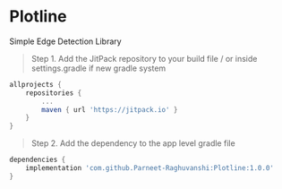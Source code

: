 # Plotline
Simple Edge Detection Library

> Step 1. Add the JitPack repository to your build file / or inside settings.gradle if new gradle system

```gradle
allprojects {
	repositories {
		...
		maven { url 'https://jitpack.io' }
	}
}
  ```

> Step 2. Add the dependency to the app level gradle file

```gradle
dependencies {
	implementation 'com.github.Parneet-Raghuvanshi:Plotline:1.0.0'
}
  ```
